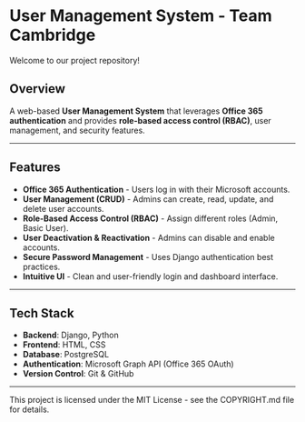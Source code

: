 # User Management System - Team Cambridge
Welcome to our project repository!

## Overview
A web-based **User Management System** that leverages **Office 365 authentication** and provides **role-based access control (RBAC)**, user management, and security features.

---

## Features
- **Office 365 Authentication** - Users log in with their Microsoft accounts.  
- **User Management (CRUD)** - Admins can create, read, update, and delete user accounts.  
- **Role-Based Access Control (RBAC)** - Assign different roles (Admin, Basic User).  
- **User Deactivation & Reactivation** - Admins can disable and enable accounts.  
- **Secure Password Management** - Uses Django authentication best practices.  
- **Intuitive UI** - Clean and user-friendly login and dashboard interface.  

---

## Tech Stack
- **Backend**: Django, Python  
- **Frontend**: HTML, CSS  
- **Database**: PostgreSQL  
- **Authentication**: Microsoft Graph API (Office 365 OAuth)  
- **Version Control**: Git & GitHub  

---

This project is licensed under the MIT License - see the COPYRIGHT.md file for details.

